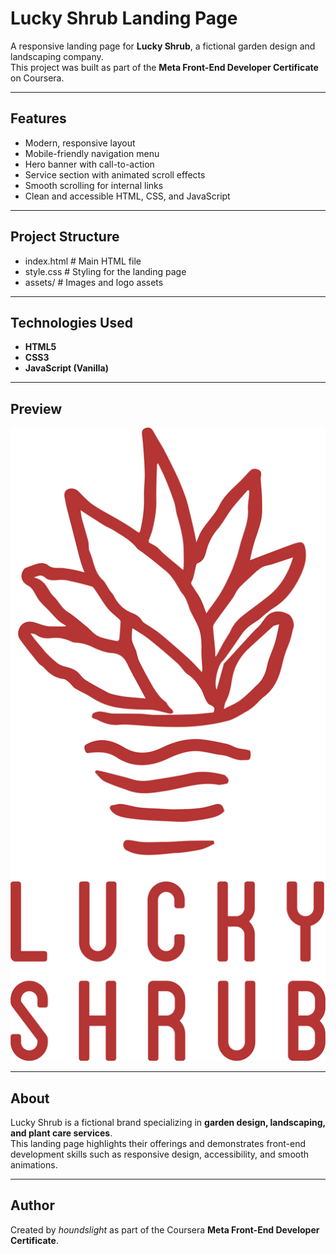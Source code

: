 # Lucky Shrub Landing Page 

A responsive landing page for **Lucky Shrub**, a fictional garden design and landscaping company.  
This project was built as part of the **Meta Front-End Developer Certificate** on Coursera.

---

## Features
- Modern, responsive layout
- Mobile-friendly navigation menu
- Hero banner with call-to-action
- Service section with animated scroll effects
- Smooth scrolling for internal links
- Clean and accessible HTML, CSS, and JavaScript

---

## Project Structure

- index.html # Main HTML file
- style.css # Styling for the landing page
- assets/ # Images and logo assets


---

## Technologies Used
- **HTML5**
- **CSS3**
- **JavaScript (Vanilla)**

---

## Preview
![Lucky Shrub Logo](assets/Asset%201@3x.png)

---

## About
Lucky Shrub is a fictional brand specializing in **garden design, landscaping, and plant care services**.  
This landing page highlights their offerings and demonstrates front-end development skills such as responsive design, accessibility, and smooth animations.

---

## Author
Created by *houndslight* as part of the Coursera **Meta Front-End Developer Certificate**.
